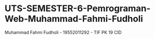 # UTS-SEMESTER-6-Pemrograman-Web-Muhammad-Fahmi-Fudholi
Muhammad Fahmi Fudholi - 19552011292 - TIF PK 19 CID

